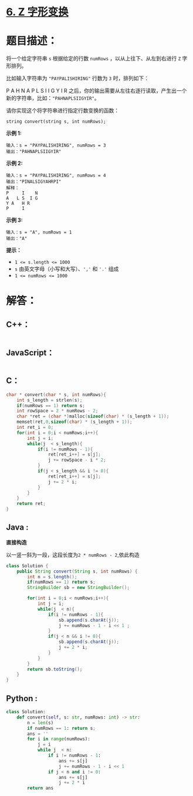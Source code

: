 # [6. Z 字形变换](https://leetcode-cn.com/problems/zigzag-conversion/)

# 题目描述：

将一个给定字符串 `s` 根据给定的行数 `numRows` ，以从上往下、从左到右进行 `Z` 字形排列。

比如输入字符串为 `"PAYPALISHIRING"` 行数为 `3` 时，排列如下：

P   A   H   N
A P L S I I G
Y   I   R
之后，你的输出需要从左往右逐行读取，产生出一个新的字符串，比如：`"PAHNAPLSIIGYIR"`。

请你实现这个将字符串进行指定行数变换的函数：

`string convert(string s, int numRows);`



**示例 1:**

```
输入：s = "PAYPALISHIRING", numRows = 3
输出："PAHNAPLSIIGYIR"
```

**示例 2:**

```
输入：s = "PAYPALISHIRING", numRows = 4
输出："PINALSIGYAHRPI"
解释：
P     I    N
A   L S  I G
Y A   H R
P     I
```

**示例 3:**

```
输入：s = "A", numRows = 1
输出："A"
```

**提示：**

- `1 <= s.length <= 1000`
- `s` 由英文字母（小写和大写）、`','` 和 `'.'` 组成
- `1 <= numRows <= 1000`


# 解答：

## C++：

```cpp

```

## JavaScript：

```JavaScript

```

## C：

```c
char * convert(char * s, int numRows){
    int s_length = strlen(s);
    if(numRows == 1) return s;
    int rowSpace = 2 * numRows - 2; 
    char *ret = (char *)malloc(sizeof(char) * (s_length + 1));
    memset(ret,0,sizeof(char) * (s_length + 1));
    int ret_i = 0;
    for(int i = 0;i < numRows;i++){
        int j = i;
        while(j  < s_length){
            if(i != numRows - 1){
                ret[ret_i++] = s[j];
                j += rowSpace - i * 2;
            }
            if(j < s_length && i != 0){
                ret[ret_i++] = s[j];
                j += 2 * i;
            }
        }   
    }
    return ret;
}
```

## Java :

**直接构造**  

以一竖一斜为一段，这段长度为`2 * numRows - 2`,依此构造

```java
class Solution {
    public String convert(String s, int numRows) {
        int n = s.length();
        if(numRows == 1) return s;
        StringBuilder sb = new StringBuilder();

        for(int i = 0;i < numRows;i++){
            int j = i;
            while(j  < n){
                if(i != numRows - 1){
                    sb.append(s.charAt(j));
                    j += numRows - 1 - i << 1 ;
                }
                if(j < n && i != 0){
                    sb.append(s.charAt(j));
                    j += 2 * i;
                }
            }   
        }
        return sb.toString();
    }
}
```

## Python :

```python
class Solution:
    def convert(self, s: str, numRows: int) -> str:
        n = len(s)
        if numRows == 1: return s;
        ans = ''
        for i in range(numRows):
            j = i
            while j  < n:
                if i != numRows - 1:
                    ans += s[j]
                    j += numRows - 1 - i << 1 
                if j < n and i != 0:
                    ans += s[j]
                    j += 2 * i
        return ans
```


